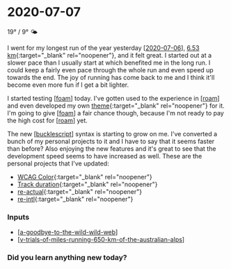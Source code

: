 # 2020-07-07

19° / 9° 🌤

I went for my longest run of the year yesterday [[2020-07-06]], [6.53 km](https://www.strava.com/activities/3722116149){:target="\_blank" rel="noopener"}, and it felt great. I started out at a slower pace than I usually start at which benefited me in the long run. I could keep a fairly even pace through the whole run and even speed up towards the end. The joy of running has come back to me and I think it'll become even more fun if I get a bit lighter.

I started testing [[foam]] today. I've gotten used to the experience in [[roam]] and even developed my own [theme](https://github.com/believer/roam-night-owl){:target="\_blank" rel="noopener"} for it. I'm going to give [[foam]] a fair chance though, because I'm not ready to pay the high cost for [[roam]] yet.

The new [[bucklescript]] syntax is starting to grow on me. I've converted a bunch of my personal projects to it and I have to say that it seems faster than before? Also enjoying the new features and it's great to see that the development speed seems to have increased as well. These are the personal projects that I've updated:

- [WCAG Color](https://github.com/believer/wcag-color){:target="\_blank" rel="noopener"}
- [Track duration](https://github.com/believer/track-duration){:target="\_blank" rel="noopener"}
- [re-actual](https://github.com/believer/re-actual){:target="\_blank" rel="noopener"}
- [re-intl](https://github.com/believer/re-intl){:target="\_blank" rel="noopener"}

### Inputs

- [[a-goodbye-to-the-wild-wild-web]]
- [[v-trials-of-miles-running-650-km-of-the-australian-alps]]

### Did you learn anything new today?

[//begin]: # "Autogenerated link references for markdown compatibility"
[2020-07-06]: 2020-07-06 "2020-07-06"
[foam]: foam "Foam"
[roam]: roam "Roam"
[a-goodbye-to-the-wild-wild-web]: a-goodbye-to-the-wild-wild-web "A: Goodbye to the Wild Wild Web"
[bucklescript]: bucklescript "BuckleScript"
[v-trials-of-miles-running-650-km-of-the-australian-alps]: v-trials-of-miles-running-650-km-of-the-australian-alps "V: Trials of Miles Running 650+km of the Australian Alps"
[//end]: # "Autogenerated link references"
